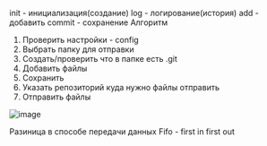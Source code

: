 init - инициализация(создание)
log - логирование(история)
add - добавить
commit - сохранение
Алгоритм 
1.   Проверить настройки - config
2.   Выбрать папку для отправки
3.   Создать/проверить что в папке есть .git
4.   Добавить файлы
5.   Сохранить
6.   Указать репозиторий куда нужно файлы отправить
7.   Отправить файлы
   
![image](https://github.com/nazirov21/6-semestr/assets/113089463/d8f14843-540f-4de3-9df6-166d189512fe)


Разиница в способе передачи данных
Fifo - first in first out


